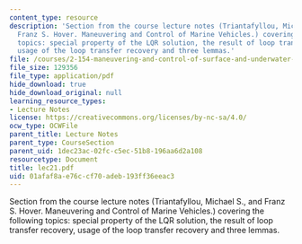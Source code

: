 ```yaml
---
content_type: resource
description: 'Section from the course lecture notes (Triantafyllou, Michael S., and
  Franz S. Hover. Maneuvering and Control of Marine Vehicles.) covering the following
  topics: special property of the LQR solution, the result of loop transfer recovery,
  usage of the loop transfer recovery and three lemmas.'
file: /courses/2-154-maneuvering-and-control-of-surface-and-underwater-vehicles-13-49-fall-2004/01afaf8ae76ccf70adeb193ff36eeac3_lec21.pdf
file_size: 129356
file_type: application/pdf
hide_download: true
hide_download_original: null
learning_resource_types:
- Lecture Notes
license: https://creativecommons.org/licenses/by-nc-sa/4.0/
ocw_type: OCWFile
parent_title: Lecture Notes
parent_type: CourseSection
parent_uid: 1dec23ac-02fc-c5ec-51b8-196aa6d2a108
resourcetype: Document
title: lec21.pdf
uid: 01afaf8a-e76c-cf70-adeb-193ff36eeac3
---
```

Section from the course lecture notes (Triantafyllou, Michael S., and Franz S. Hover. Maneuvering and Control of Marine Vehicles.) covering the following topics: special property of the LQR solution, the result of loop transfer recovery, usage of the loop transfer recovery and three lemmas.
